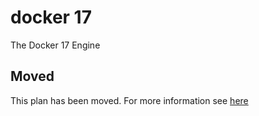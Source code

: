 # docker 17

The Docker 17 Engine

## Moved

This plan has been moved. For more information see [here](https://github.com/habitat-sh/core-plans#additional-plans)